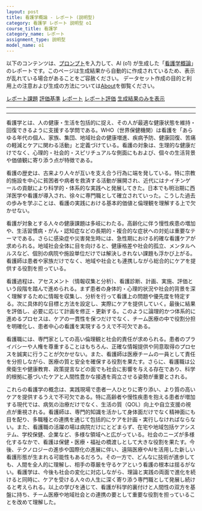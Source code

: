 ```yaml
---
layout: post
title: 看護学概論 - レポート (説明型)
category: 看護学 レポート 説明型 o1
course_title: 看護学
category_name: レポート
assignment_type: 説明型
model_name: o1
---
```


以下のコンテンツは、[プロンプト](https://github.com/takedatoshiyuki/synthetic_assignments/tree/main/generated/看護学/o1/prompt_レポート-説明型.md)を入力して、AI (o1) が生成した「[看護学概論](/contents/看護学/)」のレポートです。このページは生成結果から自動的に作成されているため、表示が乱れている場合があることをご容赦ください。
データセット作成の目的と利用上の注意および生成の方法については[About](/About)を御覧ください。

[レポート課題](../レポート課題-説明型)
[評価基準](../評価基準-説明型)
[レポート](../レポート-説明型)
[レポート評価](../レポート評価-説明型)
[生成結果のみを表示](https://github.com/takedatoshiyuki/synthetic_assignments/tree/main/generated/看護学/o1/レポート-説明型.md)
  

***
***
  
看護学とは、人の健康・生活を包括的に捉え、その人が最適な健康状態を維持・回復できるように支援する学問である。WHO（世界保健機関）は看護を「あらゆる年代の個人、家族、集団、地域社会の健康増進、疾病予防、健康回復、苦痛の軽減とケアに関わる活動」と定義づけている。看護の対象は、生理的な健康だけでなく、心理的・社会的・スピリチュアルな側面にもおよび、個々の生活背景や価値観に寄り添う点が特徴である。

看護の歴史は、古来より人々が互いを支え合う行為に端を発している。特に宗教的施設を中心に貧困者や病者を救済する活動が展開され、近代にはナイチンゲールの貢献により科学的・体系的な実践へと発展してきた。日本でも明治期に西洋医学や看護が導入され、徐々に専門職として確立されていった。こうした過去の歩みを学ぶことは、看護の実践における基本的価値と倫理観を理解する上で欠かせない。

看護が対象とする人々の健康課題は多岐にわたる。高齢化に伴う慢性疾患の増加や、生活習慣病・がん・認知症などの長期的・複合的な症状への対処は重要なテーマである。さらに感染症や災害発生時には、急性期における的確な看護ケアが求められる。地域社会全体に目を向けると、健康格差や社会的孤立、メンタルヘルスなど、個別の病院や施設単位だけでは解決しきれない課題も浮かび上がる。看護師は患者や家族だけでなく、地域や社会とも連携しながら総合的にケアを提供する役割を担っている。

看護過程は、アセスメント（情報収集と分析）、看護診断、計画、実施、評価という段階を踏んで進められる。まず患者の身体的・心理的状況や社会的背景を深く理解するために情報を収集し、分析を行って看護上の問題や優先度を特定する。次に具体的な目標と方法を設定し、実際にケアを提供していく。最後に結果を評価し、必要に応じて計画を修正・更新する。このように論理的かつ体系的に進めるプロセスは、ケアの一貫性を保つだけでなく、チーム医療の中で役割分担を明確化し、患者中心の看護を実現するうえで不可欠である。

看護職には、専門家としての高い倫理観と社会的責任が求められる。患者のプライバシーや人権を尊重することはもちろん、正確な情報提供や同意取得のプロセスを誠実に行うことが欠かせない。また、看護師は医療チームの一員として責任を分担しながら、医療の質と安全を確保する役割を果たす。さらに、看護職は公衆衛生や健康教育、政策提言などの面でも社会に影響を与える存在であり、科学的根拠に基づいたケアと人間性豊かな接遇を両立させる姿勢が重要とされる。

これらの看護学の概念は、実践現場で患者一人ひとりに寄り添い、より質の高いケアを提供するうえで不可欠である。特に高齢者や慢性疾患を抱える患者が増加する現代では、病気の治療だけでなく、生活の質（QOL）向上や自立支援の視点が重視される。看護師は、専門的知識を活かして身体面だけでなく精神面にも目を配り、多職種との連携を通じて包括的にケアを計画・実行しなければならない。また、看護職の活躍の場は病院だけにとどまらず、在宅や地域包括ケアシステム、学校保健、企業など、多様な領域へと広がっている。社会のニーズが多様化するなかで、看護は保健・医療・福祉の橋渡しとして大きな役割を果たす。今後、テクノロジーの進歩や国際化の進展に伴い、遠隔医療やAIを活用した新しい看護形態が生まれる可能性もあるだろう。その一方で、どんなに技術が進歩しても、人間を全人的に理解し、相手の尊厳を守るケアという看護の根本は揺るがない。看護学は、今後も社会の変化に対応しながら、理論と実践の両面で進化を続けると同時に、ケアを受ける人々の人生に深く寄り添う専門職として発展し続けると考えられる。以上の学びを通じて、看護が科学的裏付けと人間性の双方を基盤に持ち、チーム医療や地域社会との連携の要として重要な役割を担っていることを改めて理解した。
